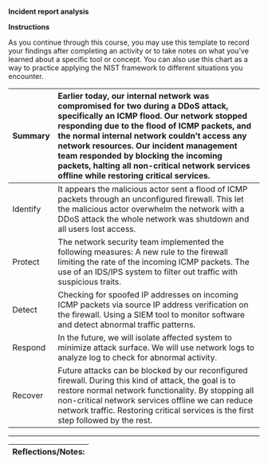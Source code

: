 **Incident report analysis**

**Instructions**

As you continue through this course, you may use this template to record your findings after completing an activity or to take notes on what you've learned about a specific tool or concept. You can also use this chart as a way to practice applying the NIST framework to different situations you encounter.

| Summary | Earlier today, our internal network was compromised for two during a DDoS attack, specifically an ICMP flood. Our network stopped responding due to the flood of ICMP packets, and the normal internal network couldn’t access any network resources. Our incident management team responded by blocking the incoming packets, halting all non-critical network services offline while restoring critical services. |
| :---- | :---- |
| Identify | It appears the malicious actor sent a flood of ICMP packets through an unconfigured firewall. This let the malicious actor overwhelm the network with a DDoS attack the whole network was shutdown and all users lost access. |
| Protect | The network security team implemented the following measures: A new rule to the firewall limiting the rate of the incoming ICMP packets. The use of an IDS/IPS system to filter out traffic with suspicious traits. |
| Detect | Checking for spoofed IP addresses on incoming ICMP packets via source IP address verification on the firewall. Using a SIEM tool to monitor software and detect abnormal traffic patterns. |
| Respond | In the future, we will isolate affected system to minimize attack surface. We will use network logs to analyze log to check for abnormal activity. |
| Recover | Future attacks can be blocked by our reconfigured firewall. During this kind of attack, the goal is to restore normal network functionality. By stopping all non-critical network services offline we can reduce network traffic.  Restoring critical services is the first step followed by the rest. |

---

| Reflections/Notes: |
| :---- |

